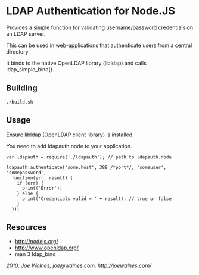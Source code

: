 LDAP Authentication for Node.JS
===============================

Provides a simple function for validating username/password credentials
on an LDAP server.

This can be used in web-applications that authenticate users from a central directory.

It binds to the native OpenLDAP library (libldap) and calls ldap_simple_bind().

Building
--------

    ./build.sh

Usage
-----

Ensure libldap (OpenLDAP client library) is installed.

You need to add ldapauth.node to your application.

    var ldapauth = require('./ldapauth'); // path to ldapauth.node

    ldapauth.authenticate('some.host', 389 /*port*/, 'someuser', 'somepassword', 
      function(err, result) {
        if (err) {
          print('Error');
        } else {
          print('Credentials valid = ' + result); // true or false
        }
      });

Resources
---------

* http://nodejs.org/
* http://www.openldap.org/
* man 3 ldap_bind

*2010, Joe Walnes, joe@walnes.com, http://joewalnes.com/*
